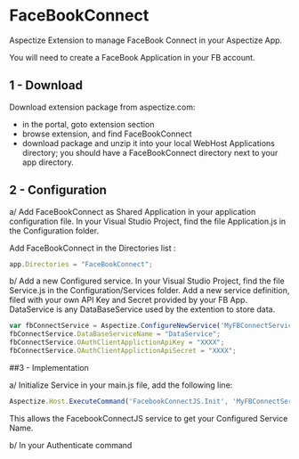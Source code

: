 # FaceBookConnect
Aspectize Extension to manage FaceBook Connect in your Aspectize App.

You will need to create a FaceBook Application in your FB account.

## 1 - Download

Download extension package from aspectize.com:
- in the portal, goto extension section
- browse extension, and find FaceBookConnect
- download package and unzip it into your local WebHost Applications directory; you should have a FaceBookConnect directory next to your app directory.

## 2 - Configuration

a/ Add FaceBookConnect as Shared Application in your application configuration file.
In your Visual Studio Project, find the file Application.js in the Configuration folder.

Add FaceBookConnect in the Directories list :
```javascript
app.Directories = "FaceBookConnect";
```

b/ Add a new Configured service.
In your Visual Studio Project, find the file Service.js in the Configuration/Services folder.
Add a new service definition, filed with your own API Key and Secret provided by your FB App.
DataService is any DataBaseService used by the extention to store data.

```javascript
var fbConnectService = Aspectize.ConfigureNewService('MyFBConnectService', aas.ConfigurableServices.FacebookConnect);
fbConnectService.DataBaseServiceName = "DataService";
fbConnectService.OAuthClientApplictionApiKey = "XXXX";
fbConnectService.OAuthClientApplictionApiSecret = "XXXX";
```

##3 - Implementation

a/ Initialize Service
in your main.js file, add the following line:

```javascript
Aspectize.Host.ExecuteCommand('FacebookConnectJS.Init', 'MyFBConnectService');
```

This allows the FacebookConnectJS service to get your Configured Service Name.

b/ In your Authenticate command
